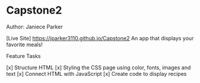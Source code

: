 # Capstone2
Author: Janiece Parker

[Live Site] https://jparker3110.github.io/Capstone2
An app that displays your favorite meals!

Feature Tasks

[x] Structure HTML
[x] Styling the CSS page using color, fonts, images and text
[x] Connect HTML with JavaScript
[x] Create code to display recipes
